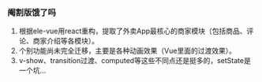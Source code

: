 ### 阉割版饿了吗

1. 根据ele-vue用react重构，提取了外卖App最核心的商家模块（包括商品、评论、商家介绍等各模块）。
2. 个别功能尚未完全迁移，主要是各种动画效果（Vue里面的过渡效果）。
3. v-show、transition过渡、computed等这些不同点还是挺多的，setState是一个坑...